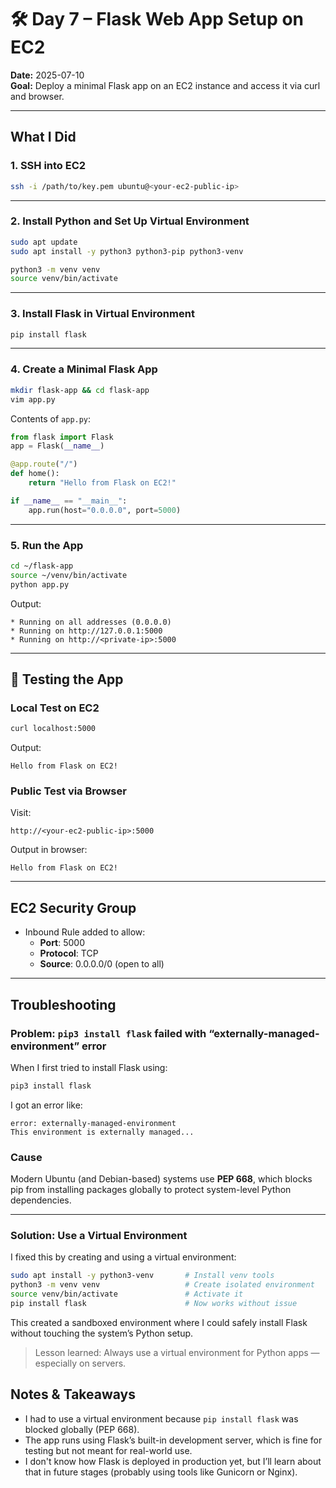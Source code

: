 # 🛠️ Day 7 – Flask Web App Setup on EC2

**Date:** 2025-07-10  
**Goal:** Deploy a minimal Flask app on an EC2 instance and access it via curl and browser.

---

##  What I Did

### 1. SSH into EC2
```bash
ssh -i /path/to/key.pem ubuntu@<your-ec2-public-ip>
```

---

### 2. Install Python and Set Up Virtual Environment
```bash
sudo apt update
sudo apt install -y python3 python3-pip python3-venv

python3 -m venv venv
source venv/bin/activate
```

---

### 3. Install Flask in Virtual Environment
```bash
pip install flask
```

---

### 4. Create a Minimal Flask App
```bash
mkdir flask-app && cd flask-app
vim app.py
```

Contents of `app.py`:
```python
from flask import Flask
app = Flask(__name__)

@app.route("/")
def home():
    return "Hello from Flask on EC2!"

if __name__ == "__main__":
    app.run(host="0.0.0.0", port=5000)
```

---

### 5. Run the App
```bash
cd ~/flask-app
source ~/venv/bin/activate
python app.py
```

Output:
```
* Running on all addresses (0.0.0.0)
* Running on http://127.0.0.1:5000
* Running on http://<private-ip>:5000
```

---

## 🧪 Testing the App

### Local Test on EC2
```bash
curl localhost:5000
```
Output:
```
Hello from Flask on EC2!
```

### Public Test via Browser
Visit:
```
http://<your-ec2-public-ip>:5000
```
Output in browser:
```
Hello from Flask on EC2!
```

---

## EC2 Security Group

- Inbound Rule added to allow:
  - **Port**: 5000
  - **Protocol**: TCP
  - **Source**: 0.0.0.0/0 (open to all)

---

## Troubleshooting

### Problem: `pip3 install flask` failed with “externally-managed-environment” error

When I first tried to install Flask using:

```bash
pip3 install flask
```

I got an error like:

```
error: externally-managed-environment
This environment is externally managed...

```

### Cause

Modern Ubuntu (and Debian-based) systems use **PEP 668**, which blocks pip from installing packages globally to protect system-level Python dependencies.

---

### Solution: Use a Virtual Environment

I fixed this by creating and using a virtual environment:

```bash
sudo apt install -y python3-venv       # Install venv tools
python3 -m venv venv                   # Create isolated environment
source venv/bin/activate               # Activate it
pip install flask                      # Now works without issue
```

This created a sandboxed environment where I could safely install Flask without touching the system’s Python setup.

> Lesson learned: Always use a virtual environment for Python apps — especially on servers.


## Notes & Takeaways

- I had to use a virtual environment because `pip install flask` was blocked globally (PEP 668).
- The app runs using Flask’s built-in development server, which is fine for testing but not meant for real-world use.
- I don't know how Flask is deployed in production yet, but I’ll learn about that in future stages (probably using tools like Gunicorn or Nginx).

